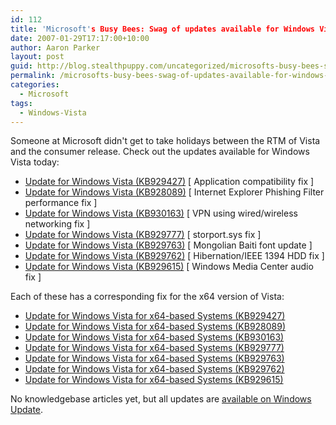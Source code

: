 ```yaml
---
id: 112
title: 'Microsoft's Busy Bees: Swag of updates available for Windows Vista'
date: 2007-01-29T17:17:00+10:00
author: Aaron Parker
layout: post
guid: http://blog.stealthpuppy.com/uncategorized/microsofts-busy-bees-swag-of-updates-available-for-windows-vista
permalink: /microsofts-busy-bees-swag-of-updates-available-for-windows-vista/
categories:
  - Microsoft
tags:
  - Windows-Vista
---
```

Someone at Microsoft didn't get to take holidays between the RTM of Vista and the consumer release. Check out the updates available for Windows Vista today:

  * [Update for Windows Vista (KB929427)](http://www.microsoft.com/downloads/info.aspx?na=22&p=1&SrcDisplayLang=en&SrcCategoryId=&SrcFamilyId=&u=%2fdownloads%2fdetails.aspx%3fFamilyID%3d099e0a88-da06-4ac9-aa13-a701c57bb4b8%26DisplayLang%3den) [ Application compatibility fix ]
  * [Update for Windows Vista (KB928089)](http://www.microsoft.com/downloads/info.aspx?na=22&p=5&SrcDisplayLang=en&SrcCategoryId=&SrcFamilyId=&u=%2fdownloads%2fdetails.aspx%3fFamilyID%3db0aa2270-d034-4a49-b3bd-c7fbd0ca90df%26DisplayLang%3den) [ Internet Explorer Phishing Filter performance fix ]
  * [Update for Windows Vista (KB930163)](http://www.microsoft.com/downloads/info.aspx?na=22&p=6&SrcDisplayLang=en&SrcCategoryId=&SrcFamilyId=&u=%2fdownloads%2fdetails.aspx%3fFamilyID%3d23152150-4942-44cf-9b4e-8a31a09a3b4a%26DisplayLang%3den) [ VPN using wired/wireless networking fix ]
  * [Update for Windows Vista (KB929777)](http://www.microsoft.com/downloads/info.aspx?na=22&p=8&SrcDisplayLang=en&SrcCategoryId=&SrcFamilyId=&u=%2fdownloads%2fdetails.aspx%3fFamilyID%3d240ac3f3-2b60-4b70-b709-06b2bc5b1336%26DisplayLang%3den) [ storport.sys fix ]
  * [Update for Windows Vista (KB929763)](http://www.microsoft.com/downloads/info.aspx?na=22&p=11&SrcDisplayLang=en&SrcCategoryId=&SrcFamilyId=&u=%2fdownloads%2fdetails.aspx%3fFamilyID%3dc58bb7a5-5425-4f5d-aa46-9f8b2f217599%26DisplayLang%3den) [ Mongolian Baiti font update ]
  * [Update for Windows Vista (KB929762)](http://www.microsoft.com/downloads/info.aspx?na=22&p=12&SrcDisplayLang=en&SrcCategoryId=&SrcFamilyId=&u=%2fdownloads%2fdetails.aspx%3fFamilyID%3d9325f882-cf13-458d-9f86-6a3dd4148554%26DisplayLang%3den) [ Hibernation/IEEE 1394 HDD fix ]
  * [Update for Windows Vista (KB929615)](http://www.microsoft.com/downloads/info.aspx?na=22&p=15&SrcDisplayLang=en&SrcCategoryId=&SrcFamilyId=&u=%2fdownloads%2fdetails.aspx%3fFamilyID%3db39dfab7-3d61-4f76-ae5f-6e2b33ea359b%26DisplayLang%3den) [ Windows Media Center audio fix ]

Each of these has a corresponding fix for the x64 version of Vista:

  * [Update for Windows Vista for x64-based Systems (KB929427)](http://www.microsoft.com/downloads/info.aspx?na=22&p=16&SrcDisplayLang=en&SrcCategoryId=&SrcFamilyId=&u=%2fdownloads%2fdetails.aspx%3fFamilyID%3df264976b-e0f5-4a06-a49c-0e9ffba64be3%26DisplayLang%3den)
  * [Update for Windows Vista for x64-based Systems (KB928089)](http://www.microsoft.com/downloads/info.aspx?na=22&p=4&SrcDisplayLang=en&SrcCategoryId=&SrcFamilyId=&u=%2fdownloads%2fdetails.aspx%3fFamilyID%3d24c8a05f-1b87-4f1e-8da3-a25f6a521896%26DisplayLang%3den)
  * [Update for Windows Vista for x64-based Systems (KB930163)](http://www.microsoft.com/downloads/info.aspx?na=22&p=7&SrcDisplayLang=en&SrcCategoryId=&SrcFamilyId=&u=%2fdownloads%2fdetails.aspx%3fFamilyID%3dafef48d3-626b-47c1-9af1-d87caac4ec7d%26DisplayLang%3den)
  * [Update for Windows Vista for x64-based Systems (KB929777)](http://www.microsoft.com/downloads/info.aspx?na=22&p=2&SrcDisplayLang=en&SrcCategoryId=&SrcFamilyId=&u=%2fdownloads%2fdetails.aspx%3fFamilyID%3d91672c7c-614b-404c-850c-377541e93c18%26DisplayLang%3den)
  * [Update for Windows Vista for x64-based Systems (KB929763)](http://www.microsoft.com/downloads/info.aspx?na=22&p=9&SrcDisplayLang=en&SrcCategoryId=&SrcFamilyId=&u=%2fdownloads%2fdetails.aspx%3fFamilyID%3d897d45c7-688b-41af-912b-f548d4e43fcd%26DisplayLang%3den)
  * [Update for Windows Vista for x64-based Systems (KB929762)](http://www.microsoft.com/downloads/info.aspx?na=22&p=10&SrcDisplayLang=en&SrcCategoryId=&SrcFamilyId=&u=%2fdownloads%2fdetails.aspx%3fFamilyID%3d1e9fbcab-9c91-43a6-9fe9-9b21438f10ed%26DisplayLang%3den)
  * [Update for Windows Vista for x64-based Systems (KB929615)](http://www.microsoft.com/downloads/info.aspx?na=22&p=3&SrcDisplayLang=en&SrcCategoryId=&SrcFamilyId=&u=%2fdownloads%2fdetails.aspx%3fFamilyID%3d308f52db-b295-4137-bda4-ab50e6458a16%26DisplayLang%3den)

No knowledgebase articles yet, but all updates are [available on Windows Update](http://www.windows-now.com/blogs/robert/archive/2007/01/29/windows-vista-updates-available.aspx).